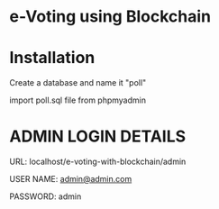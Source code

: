 # e-Voting using Blockchain

# Installation

Create a database and name it "poll"

import poll.sql file from phpmyadmin


# ADMIN LOGIN DETAILS

URL:		localhost/e-voting-with-blockchain/admin

USER NAME:	admin@admin.com

PASSWORD:	admin